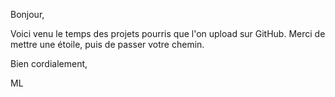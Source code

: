 Bonjour,

Voici venu le temps des projets pourris que l'on upload sur GitHub.
Merci de mettre une étoile, puis de passer votre chemin.

Bien cordialement,

ML
